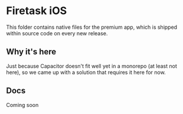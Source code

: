 # Firetask iOS

This folder contains native files for the premium app, which is shipped within source code on every new release.

## Why it's here

Just because Capacitor doesn't fit well yet in a monorepo (at least not here), so we came up with a solution that requires it here for now.

## Docs

Coming soon
